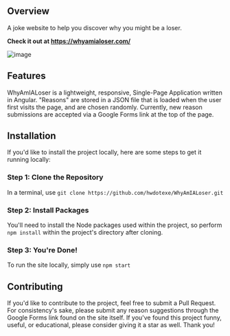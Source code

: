 ## Overview
A joke website to help you discover why you might be a loser.

**Check it out at https://whyamialoser.com/**

![image](https://i.imgur.com/PkPAyiR.png)

## Features
WhyAmIALoser is a lightweight, responsive, Single-Page Application written in Angular. "Reasons" are stored in a JSON file that is loaded when the user first visits the page, and are chosen randomly. Currently, new reason submissions are accepted via a Google Forms link at the top of the page.

## Installation
If you'd like to install the project locally, here are some steps to get it running locally:

### Step 1: Clone the Repository
In a terminal, use `git clone https://github.com/hwdotexe/WhyAmIALoser.git`

### Step 2: Install Packages
You'll need to install the Node packages used within the project, so perform `npm install` within the project's directory after cloning.

### Step 3: You're Done!
To run the site locally, simply use `npm start`

## Contributing
If you'd like to contribute to the project, feel free to submit a Pull Request. For consistency's sake, please submit any reason suggestions through the Google Forms link found on the site itself. If you've found this project funny, useful, or educational, please consider giving it a star as well. Thank you!
